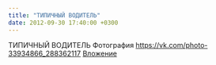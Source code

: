 ```yaml
---
title: "ТИПИЧНЫЙ ВОДИТЕЛЬ"
date: 2012-09-30 17:40:00 +0300
---
```


ТИПИЧНЫЙ ВОДИТЕЛЬ
Фотография
<a class="vk-attach" href="https://vk.com/photo-33934866_288362117">https://vk.com/photo-33934866_288362117</a>
<a class="vk-attach" href="https://vk.com/photo-33934866_288362117">Вложение</a>
